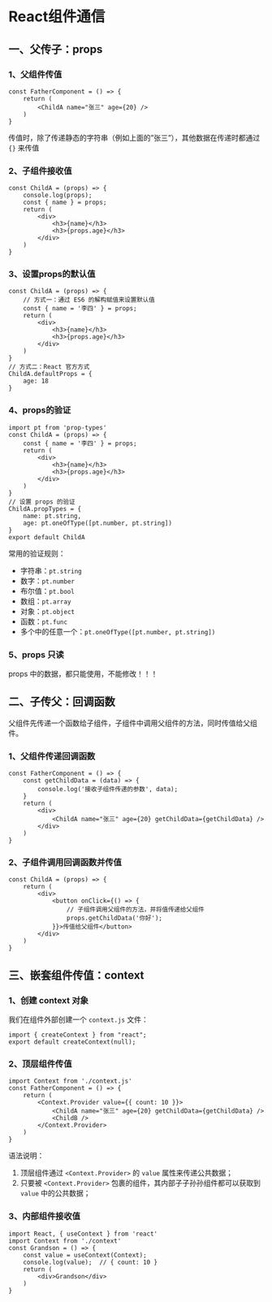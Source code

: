 # React组件通信

## 一、父传子：props

### 1、父组件传值

```react
const FatherComponent = () => {
    return (
        <ChildA name="张三" age={20} />
    )
}
```

传值时，除了传递静态的字符串（例如上面的”张三”），其他数据在传递时都通过 `{}` 来传值

### 2、子组件接收值

```react
const ChildA = (props) => {
    console.log(props);
    const { name } = props;
    return (
        <div>
            <h3>{name}</h3>
            <h3>{props.age}</h3>
        </div>
    )
}
```

### 3、设置props的默认值

```react
const ChildA = (props) => {
    // 方式一：通过 ES6 的解构赋值来设置默认值
    const { name = '李四' } = props;
    return (
        <div>
            <h3>{name}</h3>
            <h3>{props.age}</h3>
        </div>
    )
}
// 方式二：React 官方方式
ChildA.defaultProps = {
    age: 18
}
```

### 4、props的验证

```react
import pt from 'prop-types'
const ChildA = (props) => {
    const { name = '李四' } = props;
    return (
        <div>
            <h3>{name}</h3>
            <h3>{props.age}</h3>
        </div>
    )
}
// 设置 props 的验证
ChildA.propTypes = {
    name: pt.string,
    age: pt.oneOfType([pt.number, pt.string])
}
export default ChildA
```

常用的验证规则：

- 字符串：`pt.string`
- 数字：`pt.number`
- 布尔值：`pt.bool`
- 数组：`pt.array`
- 对象：`pt.object`
- 函数：`pt.func`
- 多个中的任意一个：`pt.oneOfType([pt.number, pt.string])`

### 5、props 只读

props 中的数据，都只能使用，不能修改！！！



## 二、子传父：回调函数

父组件先传递一个函数给子组件，子组件中调用父组件的方法，同时传值给父组件。

### 1、父组件传递回调函数

```react
const FatherComponent = () => {
    const getChildData = (data) => {
        console.log('接收子组件传递的参数', data);
    }
    return (
        <div>
            <ChildA name="张三" age={20} getChildData={getChildData} />
        </div>
    )
}
```

### 2、子组件调用回调函数并传值

```react
const ChildA = (props) => {
    return (
        <div>
            <button onClick={() => {
                // 子组件调用父组件的方法，并将值传递给父组件
                props.getChildData('你好');
            }}>传值给父组件</button>
        </div>
    )
}
```



## 三、嵌套组件传值：context

### 1、创建 context 对象

我们在组件外部创建一个 `context.js` 文件：

```react
import { createContext } from "react";
export default createContext(null);
```

### 2、顶层组件传值

```react
import Context from './context.js'
const FatherComponent = () => {
    return (
        <Context.Provider value={{ count: 10 }}>
            <ChildA name="张三" age={20} getChildData={getChildData} />
            <ChildB />
        </Context.Provider>
    )
}
```

语法说明：

1. 顶层组件通过 `<Context.Provider>` 的 `value` 属性来传递公共数据；
2. 只要被 `<Context.Provider>` 包裹的组件，其内部子子孙孙组件都可以获取到 `value` 中的公共数据；

### 3、内部组件接收值

```react
import React, { useContext } from 'react'
import Context from './context'
const Grandson = () => {
    const value = useContext(Context);
    console.log(value);  // { count: 10 }
    return (
        <div>Grandson</div>
    )
}
```


